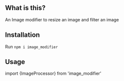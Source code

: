 ## What is this?
An Image modifier to resize an image and filter an image

## Installation

Run `npm i image_modifier`

## Usage

import {ImageProcessor} from 'image_modifier'
